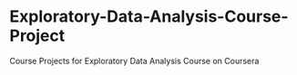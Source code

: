# Exploratory-Data-Analysis-Course-Project
Course Projects for Exploratory Data Analysis Course on Coursera
